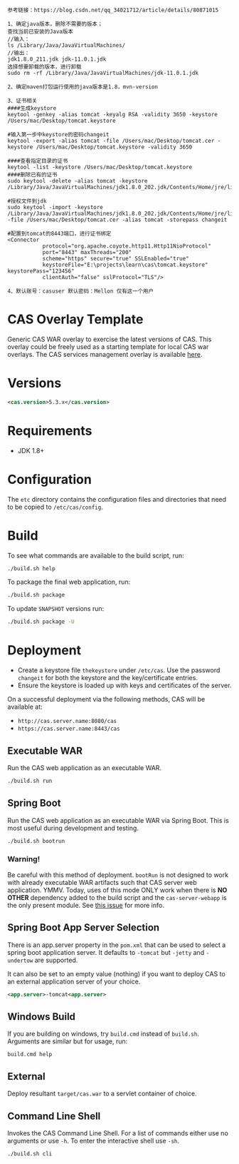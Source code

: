 
```Mac环境注意点：
参考链接：https://blog.csdn.net/qq_34021712/article/details/80871015

1、确定java版本，删除不需要的版本；
查找当前已安装的Java版本
//输入：
ls /Library/Java/JavaVirtualMachines/
//输出：
jdk1.8.0_211.jdk jdk-11.0.1.jdk
选择想要卸载的版本，进行卸载
sudo rm -rf /Library/Java/JavaVirtualMachines/jdk-11.0.1.jdk

2、确定maven打包运行使用的java版本是1.8，mvn-version

3、证书相关
####生成keystore
keytool -genkey -alias tomcat -keyalg RSA -validity 3650 -keystore /Users/mac/Desktop/tomcat.keystore

#输入第一步中keystore的密码changeit
keytool -export -alias tomcat -file /Users/mac/Desktop/tomcat.cer -keystore /Users/mac/Desktop/tomcat.keystore -validity 3650

####查看指定目录的证书
keytool -list -keystore /Users/mac/Desktop/tomcat.keystore 
####删除已有的证书
sudo keytool -delete -alias tomcat -keystore /Library/Java/JavaVirtualMachines/jdk1.8.0_202.jdk/Contents/Home/jre/lib/security/cacerts

#授权文件到jdk
sudo keytool -import -keystore /Library/Java/JavaVirtualMachines/jdk1.8.0_202.jdk/Contents/Home/jre/lib/security/cacerts -file /Users/mac/Desktop/tomcat.cer -alias tomcat -storepass changeit

#配置到tomcat的8443端口，进行证书绑定
<Connector
           protocol="org.apache.coyote.http11.Http11NioProtocol"
           port="8443" maxThreads="200"
           scheme="https" secure="true" SSLEnabled="true"
           keystoreFile="E:\projects\learn\cas\tomcat.keystore" keystorePass="123456"
           clientAuth="false" sslProtocol="TLS"/>

4、默认账号：casuser 默认密码：Mellon 仅有这一个用户

```




CAS Overlay Template
============================

Generic CAS WAR overlay to exercise the latest versions of CAS. This overlay could be freely used as a starting template for local CAS war overlays. The CAS services management overlay is available [here](https://github.com/apereo/cas-services-management-overlay).

# Versions

```xml
<cas.version>5.3.x</cas.version>
```

# Requirements

* JDK 1.8+

# Configuration

The `etc` directory contains the configuration files and directories that need to be copied to `/etc/cas/config`.

# Build

To see what commands are available to the build script, run:

```bash
./build.sh help
```

To package the final web application, run:

```bash
./build.sh package
```

To update `SNAPSHOT` versions run:

```bash
./build.sh package -U
```

# Deployment

- Create a keystore file `thekeystore` under `/etc/cas`. Use the password `changeit` for both the keystore and the key/certificate entries.
- Ensure the keystore is loaded up with keys and certificates of the server.

On a successful deployment via the following methods, CAS will be available at:

* `http://cas.server.name:8080/cas`
* `https://cas.server.name:8443/cas`

## Executable WAR

Run the CAS web application as an executable WAR.

```bash
./build.sh run
```

## Spring Boot

Run the CAS web application as an executable WAR via Spring Boot. This is most useful during development and testing.

```bash
./build.sh bootrun
```

### Warning!

Be careful with this method of deployment. `bootRun` is not designed to work with already executable WAR artifacts such that CAS server web application. YMMV. Today, uses of this mode ONLY work when there is **NO OTHER** dependency added to the build script and the `cas-server-webapp` is the only present module. See [this issue](https://github.com/spring-projects/spring-boot/issues/8320) for more info.


## Spring Boot App Server Selection

There is an app.server property in the `pom.xml` that can be used to select a spring boot application server.
It defaults to `-tomcat` but `-jetty` and `-undertow` are supported.

It can also be set to an empty value (nothing) if you want to deploy CAS to an external application server of your choice.

```xml
<app.server>-tomcat<app.server>
```

## Windows Build

If you are building on windows, try `build.cmd` instead of `build.sh`. Arguments are similar but for usage, run:

```
build.cmd help
```

## External

Deploy resultant `target/cas.war`  to a servlet container of choice.


## Command Line Shell

Invokes the CAS Command Line Shell. For a list of commands either use no arguments or use `-h`. To enter the interactive shell use `-sh`.

```bash
./build.sh cli
```